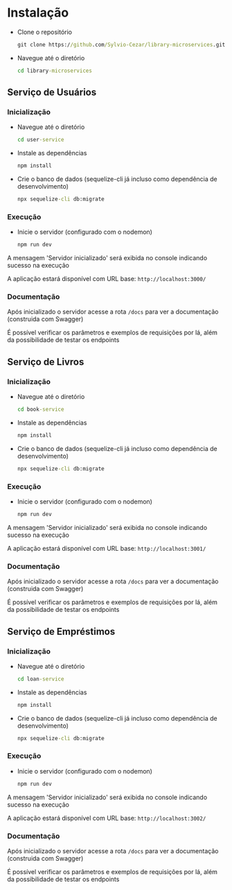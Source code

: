 # Instalação

- Clone o repositório
    ```cmd
    git clone https://github.com/Sylvio-Cezar/library-microservices.git
    ```

- Navegue até o diretório
    ```cmd
    cd library-microservices
    ```

## Serviço de Usuários

### Inicialização

- Navegue até o diretório
    ```cmd
    cd user-service
    ```

- Instale as dependências 
    ```cmd
    npm install
    ```

- Crie o banco de dados (sequelize-cli já incluso como dependência de desenvolvimento)
    ```cmd
    npx sequelize-cli db:migrate
    ```

### Execução

- Inicie o servidor (configurado com o nodemon) 
    ```cmd
    npm run dev
    ```
A mensagem 'Servidor inicializado' será exibida no console indicando sucesso na execução

A aplicação estará disponível com URL base: `http://localhost:3000/`

### Documentação

Após inicializado o servidor acesse a rota `/docs` para ver a documentação (construida com Swagger)

É possível verificar os parâmetros e exemplos de requisições por lá, além da possibilidade de testar os endpoints

## Serviço de Livros

### Inicialização

- Navegue até o diretório
    ```cmd
    cd book-service
    ```

- Instale as dependências 
    ```cmd
    npm install
    ```

- Crie o banco de dados (sequelize-cli já incluso como dependência de desenvolvimento)
    ```cmd
    npx sequelize-cli db:migrate
    ```

### Execução

- Inicie o servidor (configurado com o nodemon) 
    ```cmd
    npm run dev
    ```
A mensagem 'Servidor inicializado' será exibida no console indicando sucesso na execução

A aplicação estará disponível com URL base: `http://localhost:3001/`

### Documentação

Após inicializado o servidor acesse a rota `/docs` para ver a documentação (construida com Swagger)

É possível verificar os parâmetros e exemplos de requisições por lá, além da possibilidade de testar os endpoints

## Serviço de Empréstimos

### Inicialização

- Navegue até o diretório
    ```cmd
    cd loan-service
    ```

- Instale as dependências 
    ```cmd
    npm install
    ```

- Crie o banco de dados (sequelize-cli já incluso como dependência de desenvolvimento)
    ```cmd
    npx sequelize-cli db:migrate
    ```

### Execução

- Inicie o servidor (configurado com o nodemon) 
    ```cmd
    npm run dev
    ```
A mensagem 'Servidor inicializado' será exibida no console indicando sucesso na execução

A aplicação estará disponível com URL base: `http://localhost:3002/`

### Documentação

Após inicializado o servidor acesse a rota `/docs` para ver a documentação (construida com Swagger)

É possível verificar os parâmetros e exemplos de requisições por lá, além da possibilidade de testar os endpoints
